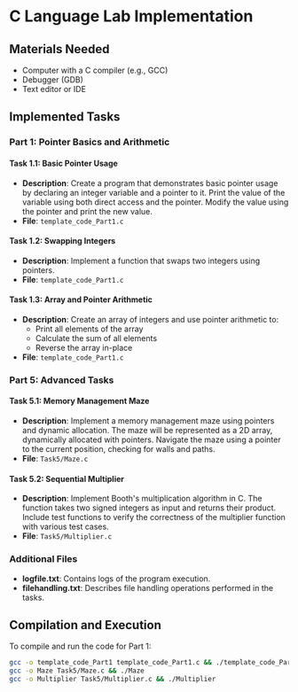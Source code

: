 # C Language Lab Implementation
## Materials Needed
- Computer with a C compiler (e.g., GCC)
- Debugger (GDB)
- Text editor or IDE

## Implemented Tasks

### Part 1: Pointer Basics and Arithmetic

#### Task 1.1: Basic Pointer Usage
- **Description**: Create a program that demonstrates basic pointer usage by declaring an integer variable and a pointer to it. Print the value of the variable using both direct access and the pointer. Modify the value using the pointer and print the new value.
- **File**: `template_code_Part1.c`

#### Task 1.2: Swapping Integers
- **Description**: Implement a function that swaps two integers using pointers.
- **File**: `template_code_Part1.c`

#### Task 1.3: Array and Pointer Arithmetic
- **Description**: Create an array of integers and use pointer arithmetic to:
  - Print all elements of the array
  - Calculate the sum of all elements
  - Reverse the array in-place
- **File**: `template_code_Part1.c`

### Part 5: Advanced Tasks

#### Task 5.1: Memory Management Maze
- **Description**: Implement a memory management maze using pointers and dynamic allocation. The maze will be represented as a 2D array, dynamically allocated with pointers. Navigate the maze using a pointer to the current position, checking for walls and paths.
- **File**: `Task5/Maze.c`

#### Task 5.2: Sequential Multiplier
- **Description**: Implement Booth's multiplication algorithm in C. The function takes two signed integers as input and returns their product. Include test functions to verify the correctness of the multiplier function with various test cases.
- **File**: `Task5/Multiplier.c`

### Additional Files

- **logfile.txt**: Contains logs of the program execution.
- **filehandling.txt**: Describes file handling operations performed in the tasks.

## Compilation and Execution

To compile and run the code for Part 1:

```sh
gcc -o template_code_Part1 template_code_Part1.c && ./template_code_Part1
gcc -o Maze Task5/Maze.c && ./Maze
gcc -o Multiplier Task5/Multiplier.c && ./Multiplier

